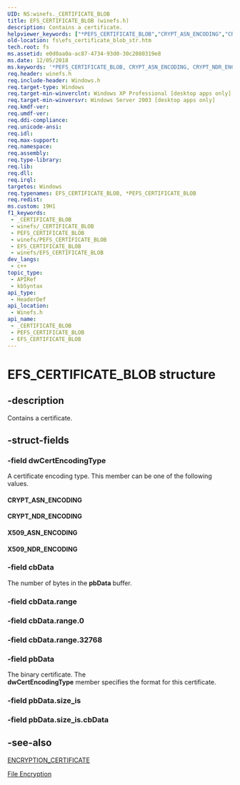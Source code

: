 ```yaml
---
UID: NS:winefs._CERTIFICATE_BLOB
title: EFS_CERTIFICATE_BLOB (winefs.h)
description: Contains a certificate.
helpviewer_keywords: ["*PEFS_CERTIFICATE_BLOB","CRYPT_ASN_ENCODING","CRYPT_NDR_ENCODING","EFS_CERTIFICATE_BLOB","EFS_CERTIFICATE_BLOB structure [Files]","PEFS_CERTIFICATE_BLOB","PEFS_CERTIFICATE_BLOB structure pointer [Files]","X509_ASN_ENCODING","X509_NDR_ENCODING","_win32_efs_certificate_blob_str","base.efs_certificate_blob_str","fs.efs_certificate_blob_str","winefs/EFS_CERTIFICATE_BLOB","winefs/PEFS_CERTIFICATE_BLOB"]
old-location: fs\efs_certificate_blob_str.htm
tech.root: fs
ms.assetid: e0d0aa0a-ac87-4734-93d0-30c2080319e8
ms.date: 12/05/2018
ms.keywords: '*PEFS_CERTIFICATE_BLOB, CRYPT_ASN_ENCODING, CRYPT_NDR_ENCODING, EFS_CERTIFICATE_BLOB, EFS_CERTIFICATE_BLOB structure [Files], PEFS_CERTIFICATE_BLOB, PEFS_CERTIFICATE_BLOB structure pointer [Files], X509_ASN_ENCODING, X509_NDR_ENCODING, _win32_efs_certificate_blob_str, base.efs_certificate_blob_str, fs.efs_certificate_blob_str, winefs/EFS_CERTIFICATE_BLOB, winefs/PEFS_CERTIFICATE_BLOB'
req.header: winefs.h
req.include-header: Windows.h
req.target-type: Windows
req.target-min-winverclnt: Windows XP Professional [desktop apps only]
req.target-min-winversvr: Windows Server 2003 [desktop apps only]
req.kmdf-ver: 
req.umdf-ver: 
req.ddi-compliance: 
req.unicode-ansi: 
req.idl: 
req.max-support: 
req.namespace: 
req.assembly: 
req.type-library: 
req.lib: 
req.dll: 
req.irql: 
targetos: Windows
req.typenames: EFS_CERTIFICATE_BLOB, *PEFS_CERTIFICATE_BLOB
req.redist: 
ms.custom: 19H1
f1_keywords:
 - _CERTIFICATE_BLOB
 - winefs/_CERTIFICATE_BLOB
 - PEFS_CERTIFICATE_BLOB
 - winefs/PEFS_CERTIFICATE_BLOB
 - EFS_CERTIFICATE_BLOB
 - winefs/EFS_CERTIFICATE_BLOB
dev_langs:
 - c++
topic_type:
 - APIRef
 - kbSyntax
api_type:
 - HeaderDef
api_location:
 - Winefs.h
api_name:
 - _CERTIFICATE_BLOB
 - PEFS_CERTIFICATE_BLOB
 - EFS_CERTIFICATE_BLOB
---
```


# EFS_CERTIFICATE_BLOB structure


## -description

Contains a certificate.

## -struct-fields

### -field dwCertEncodingType

A certificate encoding type. This member can be one of the following values.

<a id="CRYPT_ASN_ENCODING"></a>
<a id="crypt_asn_encoding"></a>


#### CRYPT_ASN_ENCODING

<a id="CRYPT_NDR_ENCODING"></a>
<a id="crypt_ndr_encoding"></a>


#### CRYPT_NDR_ENCODING

<a id="X509_ASN_ENCODING"></a>
<a id="x509_asn_encoding"></a>


#### X509_ASN_ENCODING

<a id="X509_NDR_ENCODING"></a>
<a id="x509_ndr_encoding"></a>


#### X509_NDR_ENCODING

### -field cbData

The number of bytes in the <b>pbData</b> buffer.

### -field cbData.range

### -field cbData.range.0

### -field cbData.range.32768

### -field pbData

The binary certificate. The  
      <b>dwCertEncodingType</b> member specifies the format for this certificate.

### -field pbData.size_is

### -field pbData.size_is.cbData

## -see-also

<a href="/windows/desktop/api/winefs/ns-winefs-encryption_certificate">ENCRYPTION_CERTIFICATE</a>



<a href="/windows/desktop/FileIO/file-encryption">File Encryption</a>

